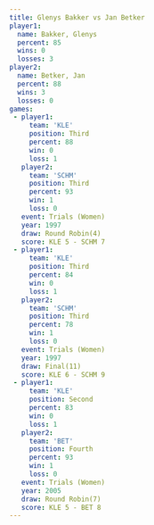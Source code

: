 ```yaml
---
title: Glenys Bakker vs Jan Betker
player1:              
  name: Bakker, Glenys
  percent: 85         
  wins: 0             
  losses: 3           
player2:              
  name: Betker, Jan   
  percent: 88         
  wins: 3             
  losses: 0           
games:
 - player1:         
     team: 'KLE'    
     position: Third
     percent: 88    
     win: 0         
     loss: 1        
   player2:         
     team: 'SCHM'   
     position: Third
     percent: 93    
     win: 1         
     loss: 0        
   event: Trials (Women)
   year: 1997           
   draw: Round Robin(4) 
   score: KLE 5 - SCHM 7
 - player1:         
     team: 'KLE'    
     position: Third
     percent: 84    
     win: 0         
     loss: 1        
   player2:         
     team: 'SCHM'   
     position: Third
     percent: 78    
     win: 1         
     loss: 0        
   event: Trials (Women)
   year: 1997           
   draw: Final(11)      
   score: KLE 6 - SCHM 9
 - player1:          
     team: 'KLE'     
     position: Second
     percent: 83     
     win: 0          
     loss: 1         
   player2:          
     team: 'BET'     
     position: Fourth
     percent: 93     
     win: 1          
     loss: 0         
   event: Trials (Women)
   year: 2005           
   draw: Round Robin(7) 
   score: KLE 5 - BET 8 
---
```

